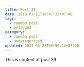```yaml
---
title: Post 39
date: 2018-07-11T18:47:33+07:00
tags:
  - random post
  - untagged
category:
  - random post
  - uncategorized
updated: 2014-05-28T20:59:14+07:00
---
```

This is content of post 39
